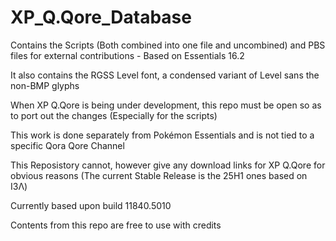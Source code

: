 # XP_Q.Qore_Database
Contains the Scripts (Both combined into one file and uncombined) and PBS files for external contributions - Based on Essentials 16.2

It also contains the RGSS Level font, a condensed variant of Level sans the non-BMP glyphs

When XP Q.Qore is being under development, this repo must be open so as to port out the changes (Especially for the scripts)

This work is done separately from Pokémon Essentials and is not tied to a specific Qora Qore Channel

This Reposistory cannot, however give any download links for XP Q.Qore for obvious reasons (The current Stable Release is the 25H1 ones based on Ι3Λ)

Currently based upon build 11840.5010

Contents from this repo are free to use with credits